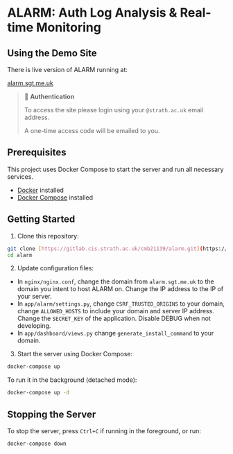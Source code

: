# ALARM: Auth Log Analysis & Real-time Monitoring

## Using the Demo Site

There is live version of ALARM running at:

[alarm.sgt.me.uk](https://alarm.sgt.me.uk)


> 🔐 **Authentication**
>
> To access the site please login using your `@strath.ac.uk` email address.
> 
>A one-time access code will be emailed to you.


## Prerequisites

This project uses Docker Compose to start the server and run all necessary services.

- [Docker](https://docs.docker.com/get-docker/) installed
- [Docker Compose](https://docs.docker.com/compose/install/) installed

## Getting Started

1. Clone this repository:

```bash
git clone [https://gitlab.cis.strath.ac.uk/cmb21139/alarm.git](https://github.com/CallumSergeant/alarm.git)
cd alarm
```

2. Update configuration files:

- In `nginx/nginx.conf`, change the domain from `alarm.sgt.me.uk` to the domain you intent to host ALARM on. Change the IP address to the IP of your server.
- In `app/alarm/settings.py`, change `CSRF_TRUSTED_ORIGINS` to your domain, change `ALLOWED_HOSTS` to include your domain and server IP address. Change the `SECRET_KEY` of the application. Disable DEBUG when not developing.
- In `app/dashboard/views.py` change `generate_install_command` to your domain.

3. Start the server using Docker Compose:

```bash
docker-compose up
```

To run it in the background (detached mode):

```bash
docker-compose up -d
```

## Stopping the Server

To stop the server, press `Ctrl+C` if running in the foreground, or run:

```bash
docker-compose down
```
